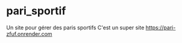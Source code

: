 # pari_sportif
Un site pour gérer des paris sportifs
C'est un super site
https://pari-zfuf.onrender.com